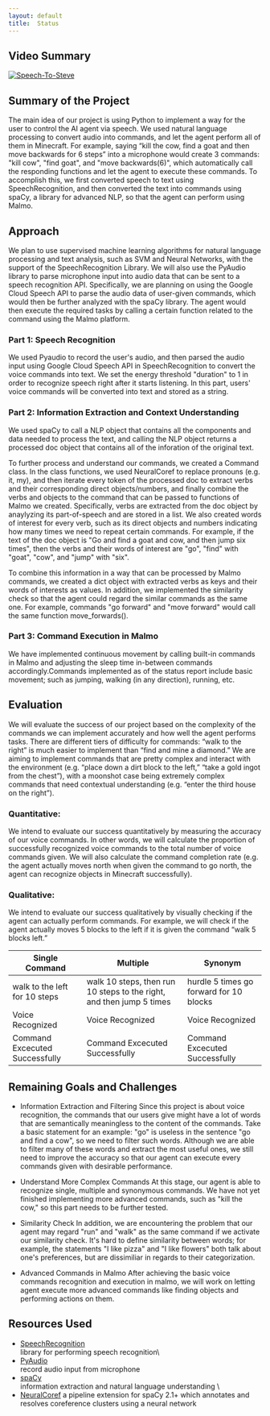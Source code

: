```yaml
---
layout: default
title:  Status
---
```

## Video Summary

[![Speech-To-Steve](https://img.youtube.com/vi/an3ZCRidCkI/0.jpg)](https://www.youtube.com/watch?v=an3ZCRidCkI)

## Summary of the Project
The main idea of our project is using Python to implement a way for the user to control the AI agent via speech. We used natural language processing to convert audio into commands, and let the agent perform all of them in Minecraft. For example, saying “kill the cow, find a goat and then move backwards for 6 steps” into a microphone would create 3 commands: "kill cow", "find goat", and "move backwards(6)", which automatically call the responding functions and let the agent to execute these commands. To accomplish this, we first converted speech to text using SpeechRecognition, and then converted the text into commands using spaCy, a library for advanced NLP, so that the agent can perform using Malmo. 

## Approach
We plan to use supervised machine learning algorithms for natural language processing and text analysis, such as SVM and Neural Networks, with the support of the SpeechRecognition Library. We will also use the PyAudio library to parse microphone input into audio data that can be sent to a speech recognition API. Specifically, we are planning on using the Google Cloud Speech API to parse the audio data of user-given commands, which would then be further analyzed with the spaCy library. The agent would then execute the required tasks by calling a certain function related to the command using the Malmo platform. 
### Part 1: Speech Recognition
We used Pyaudio to record the user's audio, and then parsed the audio input using Google Cloud Speech API in SpeechRecognition to convert the voice commands into text. We set the energy threshold "duration" to 1 in order to recognize speech right after it starts listening. In this part, users' voice commands will be converted into text and stored as a string. 
### Part 2: Information Extraction and Context Understanding
We used spaCy to call a NLP object that contains all the components and data needed to process the text, and calling the NLP object returns a processed doc object that contains all of the inforation of the original text. 

To further process and understand our commands, we created a Command class. In the class functions, we used NeuralCoref to replace pronouns (e.g. it, my), and then iterate every token of the processed doc to extract verbs and their corresponding direct objects/numbers, and finally combine the verbs and objects to the command that can be passed to functions of Malmo we created. Specifically, verbs are extracted from the doc object by anaylyzing its part-of-speech and are stored in a list. We also created words of interest for every verb, such as its direct objects and numbers indicating how many times we need to repeat certain commands. For example, if the text of the doc object is "Go and find a goat and cow, and then jump six times", then the verbs and their words of interest are "go", "find" with "goat", "cow", and "jump" with "six".

To combine this information in a way that can be processed by Malmo commands, we created a dict object with extracted verbs as keys and their words of interests as values. In addition, we implemented the similarity check so that the agent could regard the similar commands as the same one. For example, commands "go forward" and "move forward" would call the same function move_forwards().
### Part 3: Command Execution in Malmo
We have implemented continuous movement by calling built-in commands in Malmo and adjusting the sleep time in-between commands accordingly.Commands implemented as of the status report include basic movement; such as jumping, walking (in any direction), running, etc. 
## Evaluation
We will evaluate the success of our project based on the complexity of the commands we can implement accurately and how well the agent performs tasks. There are different tiers of difficulty for commands: “walk to the right” is much easier to implement than “find and mine a diamond.” We are aiming to implement commands that are pretty complex and interact with the environment (e.g. “place down a dirt block to the left,” “take a gold ingot from the chest”), with a moonshot case being extremely complex commands that need contextual understanding (e.g. “enter the third house on the right”).

### Quantitative:
We intend to evaluate our success quantitatively by measuring the accuracy of our voice commands. In other words, we will calculate the proportion of successfully recognized voice commands to the total number of voice commands given. We will also calculate the command completion rate (e.g. the agent actually moves north when given the command to go north, the agent can recognize objects in Minecraft successfully).
 
### Qualitative:
We intend to evaluate our success qualitatively by visually checking if the agent can actually perform commands. For example, we will check if the agent actually moves 5 blocks to the left if it is given the command “walk 5 blocks left.”


| Single Command  | Multiple | Synonym | 
| -------------   | ------------- |  ------------- |
|walk to the left for 10 steps  | walk 10 steps, then run 10 steps to the right, and then jump 5 times |hurdle 5 times go forward for 10 blocks |
| Voice Recognized | Voice Recognized  | Voice Recognized |
| Command Excecuted Successfully | Command Excecuted Successfully   | Command Excecuted Successfully  |
  
## Remaining Goals and Challenges
- Information Extraction and Filtering
  Since this project is about voice recognition, the commands that our users give might have a lot of words that are semantically meaningless to the content of the commands. Take a basic statement for an example: "go" is useless in the sentence "go and find a cow", so we need to filter such words. Although we are able to filter many of these words and extract the most useful ones, we still need to improve the accuracy so that our agent can execute every commands given with desirable performance.  

- Understand More Complex Commands
  At this stage, our agent is able to recognize single, multiple and synonymous commands. We have not yet finished implementing more advanced commands, such as "kill the cow," so this part needs to be further tested. 

- Similarity Check
  In addition, we are encountering the problem that our agent may regard "run" and "walk" as the same command if we activate our similarity check. It's hard to define similarity between words; for example, the statements "I like pizza" and "I like flowers" both talk about one's preferences, but are dissimiliar in regards to their categorization. 

- Advanced Commands in Malmo
  After achieving the basic voice commands recognition and execution in malmo, we will work on letting agent execute more advanced commands like finding objects and performing actions on them. 
## Resources Used
- [SpeechRecognition](https://pypi.org/project/SpeechRecognition/)\
library for performing speech recognition\
- [PyAudio](https://pypi.org/project/PyAudio/)\
record audio input from microphone
- [spaCy](https://spacy.io/usage/spacy-10z)\
information extraction and natural language understanding \
- [NeuralCoref](https://github.com/huggingface/neuralcoref/pulls)
a pipeline extension for spaCy 2.1+ which annotates and resolves coreference clusters using a neural network



